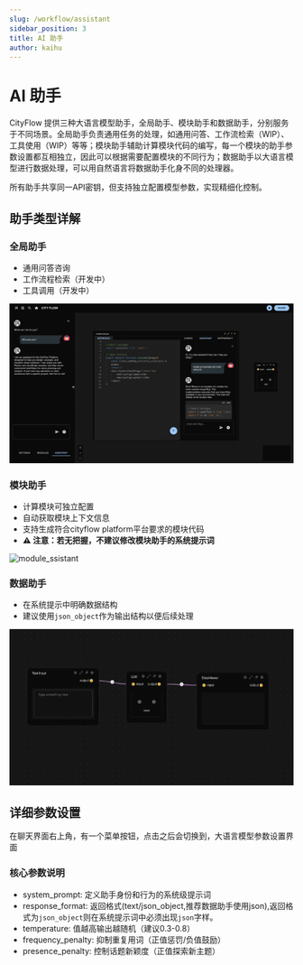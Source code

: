 ```yaml
---
slug: /workflow/assistant
sidebar_position: 3
title: AI 助手
author: kaihu
---
```


# AI 助手

CityFlow 提供三种大语言模型助手，全局助手、模块助手和数据助手，分别服务于不同场景。全局助手负责通用任务的处理，如通用问答、工作流检索（WIP）、工具使用（WIP）等等；模块助手辅助计算模块代码的编写，每一个模块的助手参数设置都互相独立，因此可以根据需要配置模块的不同行为；数据助手以大语言模型进行数据处理，可以用自然语言将数据助手化身不同的处理器。

所有助手共享同一API密钥，但支持独立配置模型参数，实现精细化控制。

## 助手类型详解

### 全局助手

- 通用问答咨询
- 工作流程检索（开发中）
- 工具调用（开发中）

![assistants](assets/llm_assistants.png)

### 模块助手

- 计算模块可独立配置
- 自动获取模块上下文信息
- 支持生成符合cityflow platform平台要求的模块代码
- **⚠️ 注意：若无把握，不建议修改模块助手的系统提示词**

![module_ssistant](assets/module_assistant.gif)

### 数据助手

- 在系统提示中明确数据结构
- 建议使用`json_object`作为输出结构以便后续处理

![data_ssistant](assets/data_assistant.gif)

## 详细参数设置

在聊天界面右上角，有一个菜单按钮，点击之后会切换到，大语言模型参数设置界面

### 核心参数说明

- system_prompt: 定义助手身份和行为的系统级提示词
- response_format: 返回格式(text/json_object,推荐数据助手使用json),返回格式为`json_object`则在系统提示词中必须出现`json`字样。
- temperature: 值越高输出越随机（建议0.3-0.8）
- frequency_penalty: 抑制重复用词（正值惩罚/负值鼓励）
- presence_penalty: 控制话题新颖度（正值探索新主题）